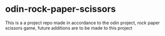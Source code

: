 # odin-rock-paper-scissors
This is a a project repo made in accordance to the odin project, rock paper scissors game, future additions are to be made to this project
